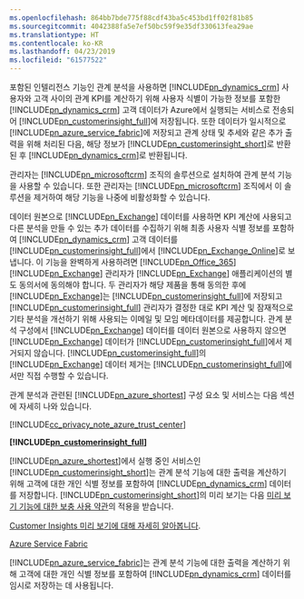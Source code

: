 ```yaml
---
ms.openlocfilehash: 864bb7bde775f88cdf43ba5c453bd1ff02f81b85
ms.sourcegitcommit: 4042388fa5e7ef50bc59f9e35df330613fea29ae
ms.translationtype: HT
ms.contentlocale: ko-KR
ms.lasthandoff: 04/23/2019
ms.locfileid: "61577522"
---
```

포함된 인텔리전스 기능인 관계 분석을 사용하면 [!INCLUDE[pn_dynamics_crm](pn-dynamics-crm.md)] 사용자와 고객 사이의 관계 KPI를 계산하기 위해 사용자 식별이 가능한 정보를 포함한 [!INCLUDE[pn_dynamics_crm](pn-dynamics-crm.md)] 고객 데이터가 Azure에서 실행되는 서비스로 전송되어 [!INCLUDE[pn_customerinsight_full](pn-customer-insights-full.md)]에 저장됩니다. 또한 데이터가 일시적으로 [!INCLUDE[pn_azure_service_fabric](pn-azure-service-fabric.md)]에 저장되고 관계 상태 및 추세와 같은 추가 출력을 위해 처리된 다음, 해당 정보가 [!INCLUDE[pn_customerinsight_short](pn-customer-insights-short.md)]로 반환된 후 [!INCLUDE[pn_dynamics_crm](pn-dynamics-crm.md)]로 반환됩니다.  
  
 관리자는 [!INCLUDE[pn_microsoftcrm](pn-microsoftcrm.md)] 조직의 솔루션으로 설치하여 관계 분석 기능을 사용할 수 있습니다. 또한 관리자는 [!INCLUDE[pn_microsoftcrm](pn-microsoftcrm.md)] 조직에서 이 솔루션을 제거하여 해당 기능을 나중에 비활성화할 수 있습니다.  
  
 데이터 원본으로 [!INCLUDE[pn_Exchange](pn-exchange.md)] 데이터를 사용하면 KPI 계산에 사용되고 다른 분석을 만들 수 있는 추가 데이터를 수집하기 위해 최종 사용자 식별 정보를 포함하여 [!INCLUDE[pn_dynamics_crm](pn-dynamics-crm.md)] 고객 데이터를 [!INCLUDE[pn_customerinsight_full](pn-customer-insights-full.md)]에서 [!INCLUDE[pn_Exchange_Online](pn-exchange-online.md)]로 보냅니다.  이 기능을 완벽하게 사용하려면 [!INCLUDE[pn_Office_365](pn-office-365.md)][!INCLUDE[pn_Exchange](pn-exchange.md)] 관리자가 [!INCLUDE[pn_Exchange](pn-exchange.md)] 애플리케이션의 별도 동의서에 동의해야 합니다.  두 관리자가 해당 제품을 통해 동의한 후에 [!INCLUDE[pn_Exchange](pn-exchange.md)]는 [!INCLUDE[pn_customerinsight_full](pn-customer-insights-full.md)]에 저장되고  [!INCLUDE[pn_customerinsight_full](pn-customer-insights-full.md)] 관리자가 결정한 대로 KPI 계산 및 잠재적으로 기타 분석을 개선하기 위해 사용되는 이메일 및 모임 메타데이터를 제공합니다. 관계 분석 구성에서 [!INCLUDE[pn_Exchange](pn-exchange.md)] 데이터를 데이터 원본으로 사용하지 않으면 [!INCLUDE[pn_Exchange](pn-exchange.md)] 데이터가 [!INCLUDE[pn_customerinsight_full](pn-customer-insights-full.md)]에서 제거되지 않습니다.  [!INCLUDE[pn_customerinsight_full](pn-customer-insights-full.md)]의 [!INCLUDE[pn_Exchange](pn-exchange.md)] 데이터 제거는 [!INCLUDE[pn_customerinsight_full](pn-customer-insights-full.md)]에서만 직접 수행할 수 있습니다.  
  
 관계 분석과 관련된 [!INCLUDE[pn_azure_shortest](pn-azure-shortest.md)] 구성 요소 및 서비스는 다음 섹션에 자세히 나와 있습니다.  
  
 [!INCLUDE[cc_privacy_note_azure_trust_center](cc-privacy-note-azure-trust-center.md)]  
  
 **[!INCLUDE[pn_customerinsight_full](pn-customer-insights-full.md)]**  
  
 [!INCLUDE[pn_azure_shortest](pn-azure-shortest.md)]에서 실행 중인 서비스인 [!INCLUDE[pn_customerinsight_short](pn-customer-insights-short.md)]는 관계 분석 기능에 대한 출력을 계산하기 위해 고객에 대한 개인 식별 정보를 포함하여 [!INCLUDE[pn_dynamics_crm](pn-dynamics-crm.md)] 데이터를 저장합니다. [!INCLUDE[pn_customerinsight_short](pn-customer-insights-short.md)]의 미리 보기는 다음 [미리 보기 기능에 대한 보충 사용 약관](http://go.microsoft.com/fwlink/p/?LinkId=511446)의 적용을 받습니다.  
  
 [Customer Insights 미리 보기에 대해 자세히 알아봅니다](https://azure.microsoft.com/en-us/services/customer-insights/).  
  
 [Azure Service Fabric](https://azure.microsoft.com/services/service-fabric/)  
  
 [!INCLUDE[pn_azure_service_fabric](pn-azure-service-fabric.md)]는 관계 분석 기능에 대한 출력을 계산하기 위해 고객에 대한 개인 식별 정보를 포함하여 [!INCLUDE[pn_dynamics_crm](pn-dynamics-crm.md)] 데이터를 임시로 저장하는 데 사용됩니다.